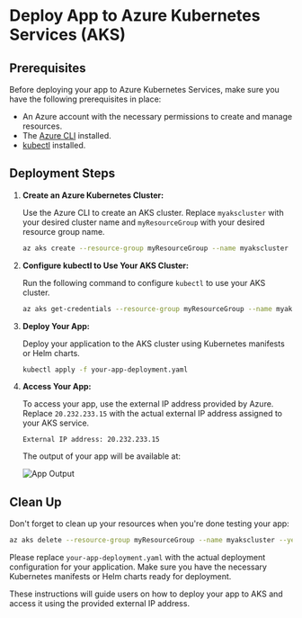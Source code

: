 # Deploy App to Azure Kubernetes Services (AKS)

## Prerequisites
Before deploying your app to Azure Kubernetes Services, make sure you have the following prerequisites in place:
- An Azure account with the necessary permissions to create and manage resources.
- The [Azure CLI](https://docs.microsoft.com/en-us/cli/azure/install-azure-cli) installed.
- [kubectl](https://kubernetes.io/docs/tasks/tools/install-kubectl/) installed.

## Deployment Steps

1. **Create an Azure Kubernetes Cluster:**

   Use the Azure CLI to create an AKS cluster. Replace `myakscluster` with your desired cluster name and `myResourceGroup` with your desired resource group name.

   ```bash
   az aks create --resource-group myResourceGroup --name myakscluster --node-count 3 --enable-addons monitoring --generate-ssh-keys
   ```

2. **Configure kubectl to Use Your AKS Cluster:**

   Run the following command to configure `kubectl` to use your AKS cluster.

   ```bash
   az aks get-credentials --resource-group myResourceGroup --name myakscluster
   ```

3. **Deploy Your App:**

   Deploy your application to the AKS cluster using Kubernetes manifests or Helm charts.

   ```bash
   kubectl apply -f your-app-deployment.yaml
   ```

4. **Access Your App:**

   To access your app, use the external IP address provided by Azure. Replace `20.232.233.15` with the actual external IP address assigned to your AKS service.

   ```plaintext
   External IP address: 20.232.233.15
   ```

   The output of your app will be available at:

   ![App Output](http://20.232.233.15/)

## Clean Up

Don't forget to clean up your resources when you're done testing your app:

```bash
az aks delete --resource-group myResourceGroup --name myakscluster --yes --no-wait
```

Please replace `your-app-deployment.yaml` with the actual deployment configuration for your application. Make sure you have the necessary Kubernetes manifests or Helm charts ready for deployment.

These instructions will guide users on how to deploy your app to AKS and access it using the provided external IP address.
